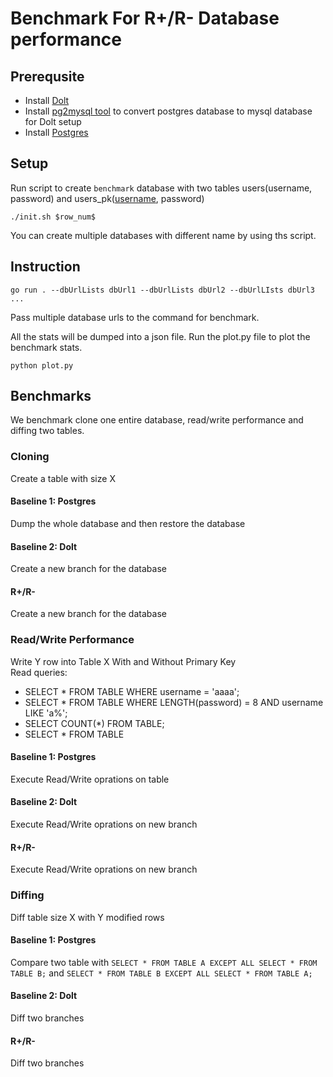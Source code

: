 # Benchmark For R+/R- Database performance
## Prerequsite
- Install [Dolt](https://docs.dolthub.com/introduction/installation)
- Install [pg2mysql tool](https://docs.dolthub.com/introduction/installation) to convert postgres database to mysql database for Dolt setup
- Install [Postgres](https://www.postgresql.org/download/)

## Setup
Run script to create `benchmark` database with two tables users(username, password) and users_pk(<ins>username</ins>, password)
```code
./init.sh $row_num$
``` 

You can create multiple databases with different name by using ths script.

## Instruction
```code
go run . --dbUrlLists dbUrl1 --dbUrlLists dbUrl2 --dbUrlLIsts dbUrl3 ...
``` 
Pass multiple database urls to the command for benchmark.

All the stats will be dumped into a json file. Run the plot.py file to plot the benchmark stats.

```code
python plot.py
``` 

## Benchmarks
We benchmark clone one entire database, read/write performance and diffing two tables.
### Cloning
Create a table with size X
#### Baseline 1: Postgres
Dump the whole database and then restore the database
#### Baseline 2: Dolt
Create a new branch for the database
#### R+/R-
Create a new branch for the database

### Read/Write Performance
Write Y row into Table X With and Without Primary Key\
Read queries:
- 	SELECT * FROM TABLE WHERE username = 'aaaa';
- 	SELECT * FROM TABLE WHERE LENGTH(password) = 8 AND username LIKE 'a%';
-	SELECT COUNT(*) FROM TABLE;
-   SELECT * FROM TABLE
#### Baseline 1: Postgres
Execute Read/Write oprations on table
#### Baseline 2: Dolt
Execute Read/Write oprations on new branch
#### R+/R-
Execute Read/Write oprations on new branch

### Diffing
Diff table size X with Y modified rows
#### Baseline 1: Postgres
Compare two table with `SELECT * FROM TABLE A EXCEPT ALL SELECT * FROM TABLE B;` and `SELECT * FROM TABLE B EXCEPT ALL SELECT * FROM TABLE A;`

#### Baseline 2: Dolt
Diff two branches

#### R+/R-
Diff two branches
